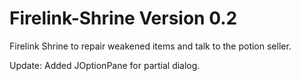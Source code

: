 # Firelink-Shrine  Version 0.2
Firelink Shrine to repair weakened items and talk to the potion seller.

Update:
Added JOptionPane for partial dialog.
